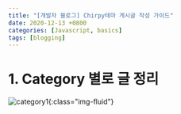 ```yaml
---
title: "[개발자 블로그] Chirpy테마 게시글 작성 가이드"
date: 2020-12-13 +0800
categories: [Javascript, basics]
tags: [blogging]
---
```


# 1. Category 별로 글 정리

![category1](https://yeonghunko.github.io/assets/img/super_mini/category1.png){:class="img-fluid"}

```javascript

```

```javascript

```

```html

```

```css

```
